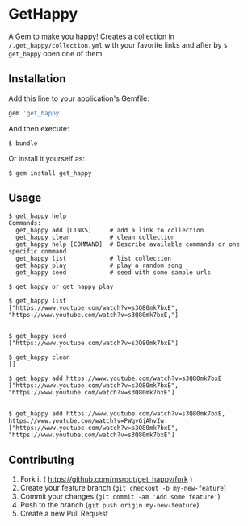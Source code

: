 # GetHappy

A Gem to make you happy!
Creates a collection in `/.get_happy/collection.yml` with your favorite links and after by `$ get_happy` open one of them

## Installation

Add this line to your application's Gemfile:

```ruby
gem 'get_happy'
```

And then execute:

    $ bundle

Or install it yourself as:

    $ gem install get_happy

## Usage

    $ get_happy help
	Commands:
	  get_happy add [LINKS]     # add a link to collection
	  get_happy clean           # clean collection
	  get_happy help [COMMAND]  # Describe available commands or one specific command
	  get_happy list            # list collection
	  get_happy play            # play a random song
	  get_happy seed            # seed with some sample urls

    $ get_happy or get_happy play

    $ get_happy list
	["https://www.youtube.com/watch?v=s3Q80mk7bxE", "https://www.youtube.com/watch?v=s3Q80mk7bxE,"]


    $ get_happy seed
	["https://www.youtube.com/watch?v=s3Q80mk7bxE"]

    $ get_happy clean
	[]

    $ get_happy add https://www.youtube.com/watch?v=s3Q80mk7bxE
	["https://www.youtube.com/watch?v=s3Q80mk7bxE", "https://www.youtube.com/watch?v=s3Q80mk7bxE"]

	
    $ get_happy add https://www.youtube.com/watch?v=s3Q80mk7bxE, https://www.youtube.com/watch?v=PWgvGjAhvIw
	["https://www.youtube.com/watch?v=s3Q80mk7bxE", "https://www.youtube.com/watch?v=s3Q80mk7bxE"]	




## Contributing

1. Fork it ( https://github.com/msroot/get_happy/fork )
2. Create your feature branch (`git checkout -b my-new-feature`)
3. Commit your changes (`git commit -am 'Add some feature'`)
4. Push to the branch (`git push origin my-new-feature`)
5. Create a new Pull Request
